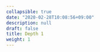 ```yaml
---
collapsible: true
date: "2020-02-28T10:08:56+09:00"
description: null
draft: false
title: Depth 1
weight: 1
---
```

